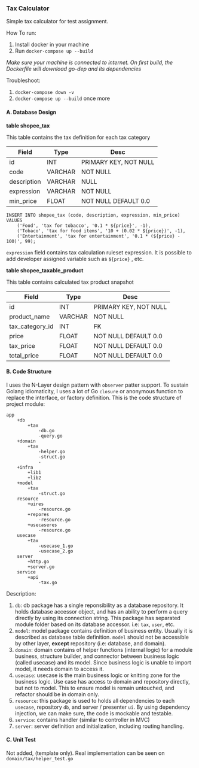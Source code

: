 ### Tax Calculator

Simple tax calculator for test assignment.

How To run:
1. Install docker in your machine
2. Run `docker-compose up --build`

*Make sure your machine is connected to internet. On first build, the Dockerfile will download go-dep and its dependencies*

Troubleshoot:
1. `docker-compose down -v`
2. `docker-compose up --build` once more

#### A. Database Design

**table shopee_tax**

This table contains the tax definition for each tax category

| Field  | Type  | Desc  |
|---|---|---|
| id  | INT  | PRIMARY KEY, NOT NULL  |
| code  | VARCHAR  | NOT NULL  |
| description  | VARCHAR  | NULL  |
| expression  | VARCHAR  | NOT NULL  |
| min_price  | FLOAT  | NOT NULL DEFAULT 0.0  |

```
INSERT INTO shopee_tax (code, description, expression, min_price) VALUES 
    ('Food', 'tax for tobacco', '0.1 * ${price}', -1),
    ('Tobaco', 'tax for food items', '10 + (0.02 * ${price})', -1),
    ('Entertainment', 'tax for entertainment', '0.1 * (${price} - 100)', 99);
```
`expression` field contains tax calculation ruleset expression. 
It is possible to add developer assigned variable such as `${price}` , etc.

**table shopee_taxable_product**

This table contains calculated tax product snapshot

| Field  | Type  | Desc  |
|---|---|---|
| id  | INT  | PRIMARY KEY, NOT NULL  |
| product_name  | VARCHAR  | NOT NULL  |
| tax_category_id  | INT  | FK  |
| price  | FLOAT  | NOT NULL DEFAULT 0.0 |
| tax_price  | FLOAT  | NOT NULL DEFAULT 0.0  |
| total_price  | FLOAT  | NOT NULL DEFAULT 0.0  |

#### B. Code Structure

I uses the N-Layer design pattern with `observer` patter support. To sustain Golang idiomaticity, I uses a lot of Go `closure` or anonymous function to replace the interface, or factory definition. This is the code structure of project module:

```
app
    +db
        +tax
            -db.go
            -query.go
    +domain
        +tax
            -helper.go
            -struct.go
            -
    +infra
        +lib1
        +lib2
    +model
        +tax
            -struct.go
    resource
        +uires
            -resource.go
        +repores
            -resource.go
        +usecaseres
            -resource.go
    usecase
        +tax
            -usecase_1.go
            -usecase_2.go
    server
        +http.go
        +server.go
    service
        +api
            -tax.go
```

Description:
1. `db`: db package has a single reponsibility as a database repository. It holds database accessor object, and has an ability to perform a query directly by using its connection string. This package has separated module folder based on its database accessor. i.e: `tax`, `user`, etc.
2. `model`: model package contains definition of business entity. Usually it is described as database table definition. `model` should not be accessible by other layer, **except** repository (i.e: database, and domain).
3. `domain`: domain contains of helper functions (internal logic) for a module business, structure builder, and connector between business logic (called usecase) and its model. Since business logic is unable to import model, it needs domain to access it.
4. `usecase`: usecase is the main business logic or knitting zone for the business logic. Use case has access to domain and repository directly, but not to model. This to ensure model is remain untouched, and refactor should be in domain only. 
5. `resource`: this package is used to holds all dependencies to each `usecase`, repository `db`, and server / presenter `ui`. By using dependency injection, we can make sure, the code is mockable and testable.
6. `service`: contains handler (similar to controller in MVC)
7. `server`: server definition and initialization, including routing handling.

#### C. Unit Test

Not added, (template only). Real implementation can be seen on `domain/tax/helper_test.go`
